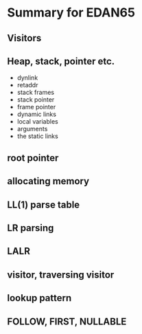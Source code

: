 # Summary for EDAN65

## Visitors 

##  Heap, stack, pointer etc.

- dynlink
- retaddr 
- stack frames
- stack pointer
- frame pointer
- dynamic links
- local variables
- arguments
- the static links

##  root pointer

##  allocating memory

##  LL(1) parse table

##  LR parsing

##  LALR

##  visitor, traversing visitor

##  lookup pattern

##  FOLLOW, FIRST, NULLABLE
